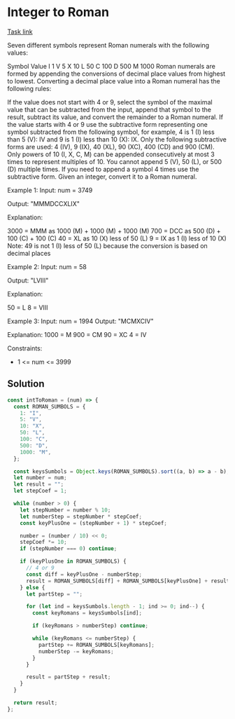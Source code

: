 # Integer to Roman

[Task link](https://leetcode.com/problems/integer-to-roman/description/)

Seven different symbols represent Roman numerals with the following values:

Symbol Value
I 1
V 5
X 10
L 50
C 100
D 500
M 1000
Roman numerals are formed by appending the conversions of decimal place values from highest to lowest. Converting a decimal place value into a Roman numeral has the following rules:

If the value does not start with 4 or 9, select the symbol of the maximal value that can be subtracted from the input, append that symbol to the result, subtract its value, and convert the remainder to a Roman numeral.
If the value starts with 4 or 9 use the subtractive form representing one symbol subtracted from the following symbol, for example, 4 is 1 (I) less than 5 (V): IV and 9 is 1 (I) less than 10 (X): IX. Only the following subtractive forms are used: 4 (IV), 9 (IX), 40 (XL), 90 (XC), 400 (CD) and 900 (CM).
Only powers of 10 (I, X, C, M) can be appended consecutively at most 3 times to represent multiples of 10. You cannot append 5 (V), 50 (L), or 500 (D) multiple times. If you need to append a symbol 4 times use the subtractive form.
Given an integer, convert it to a Roman numeral.

Example 1:
Input: num = 3749

Output: "MMMDCCXLIX"

Explanation:

3000 = MMM as 1000 (M) + 1000 (M) + 1000 (M)
700 = DCC as 500 (D) + 100 (C) + 100 (C)
40 = XL as 10 (X) less of 50 (L)
9 = IX as 1 (I) less of 10 (X)
Note: 49 is not 1 (I) less of 50 (L) because the conversion is based on decimal places

Example 2:
Input: num = 58

Output: "LVIII"

Explanation:

50 = L
8 = VIII

Example 3:
Input: num = 1994
Output: "MCMXCIV"

Explanation:
1000 = M
900 = CM
90 = XC
4 = IV

Constraints:

- 1 <= num <= 3999

## Solution

```javascript
const intToRoman = (num) => {
  const ROMAN_SUMBOLS = {
    1: "I",
    5: "V",
    10: "X",
    50: "L",
    100: "C",
    500: "D",
    1000: "M",
  };

  const keysSumbols = Object.keys(ROMAN_SUMBOLS).sort((a, b) => a - b);
  let number = num;
  let result = "";
  let stepCoef = 1;

  while (number > 0) {
    let stepNumber = number % 10;
    let numberStep = stepNumber * stepCoef;
    const keyPlusOne = (stepNumber + 1) * stepCoef;

    number = (number / 10) << 0;
    stepCoef *= 10;
    if (stepNumber === 0) continue;

    if (keyPlusOne in ROMAN_SUMBOLS) {
      // 4 or 9
      const diff = keyPlusOne - numberStep;
      result = ROMAN_SUMBOLS[diff] + ROMAN_SUMBOLS[keyPlusOne] + result;
    } else {
      let partStep = "";

      for (let ind = keysSumbols.length - 1; ind >= 0; ind--) {
        const keyRomans = keysSumbols[ind];

        if (keyRomans > numberStep) continue;

        while (keyRomans <= numberStep) {
          partStep += ROMAN_SUMBOLS[keyRomans];
          numberStep -= keyRomans;
        }
      }

      result = partStep + result;
    }
  }

  return result;
};
```
